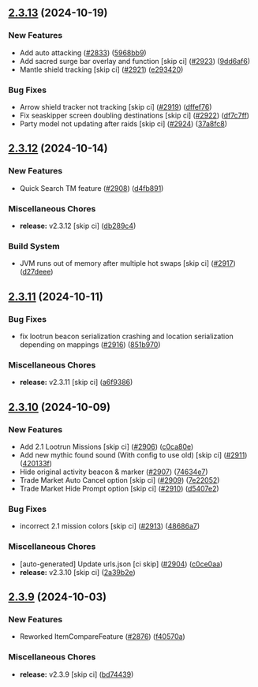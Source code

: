 ## [2.3.13](https://github.com/Wynntils/Wynntils/compare/v2.3.12...v2.3.13) (2024-10-19)


### New Features

* Add auto attacking ([#2833](https://github.com/Wynntils/Wynntils/issues/2833)) ([5968bb9](https://github.com/Wynntils/Wynntils/commit/5968bb9e6b084db6937ebe129d550e7bc236b5e1))
* Add sacred surge bar overlay and function [skip ci] ([#2923](https://github.com/Wynntils/Wynntils/issues/2923)) ([9dd6af6](https://github.com/Wynntils/Wynntils/commit/9dd6af60c7d7f1a8420fc83dd17872c69dfe58aa))
* Mantle shield tracking [skip ci] ([#2921](https://github.com/Wynntils/Wynntils/issues/2921)) ([e293420](https://github.com/Wynntils/Wynntils/commit/e293420290cc76fb486c6b2bdb452d5acad5b1d6))


### Bug Fixes

* Arrow shield tracker not tracking [skip ci] ([#2919](https://github.com/Wynntils/Wynntils/issues/2919)) ([dffef76](https://github.com/Wynntils/Wynntils/commit/dffef76712eada9df0ab74f1238b2ae15eacfb13))
* Fix seaskipper screen doubling destinations [skip ci] ([#2922](https://github.com/Wynntils/Wynntils/issues/2922)) ([df7c7ff](https://github.com/Wynntils/Wynntils/commit/df7c7ffcd1c9dfbeff201e3dff32743cf16db1d9))
* Party model not updating after raids [skip ci] ([#2924](https://github.com/Wynntils/Wynntils/issues/2924)) ([37a8fc8](https://github.com/Wynntils/Wynntils/commit/37a8fc8980386d350ea9b4a5558932e016156620))

## [2.3.12](https://github.com/Wynntils/Wynntils/compare/v2.3.11...v2.3.12) (2024-10-14)


### New Features

* Quick Search TM feature ([#2908](https://github.com/Wynntils/Wynntils/issues/2908)) ([d4fb891](https://github.com/Wynntils/Wynntils/commit/d4fb8918827fcab1a7eb5b1e31e202cf127750f5))


### Miscellaneous Chores

* **release:** v2.3.12 [skip ci] ([db289c4](https://github.com/Wynntils/Wynntils/commit/db289c43b0648510bfe88ae46dbcc48fc82a87cd))


### Build System

* JVM runs out of memory after multiple hot swaps [skip ci] ([#2917](https://github.com/Wynntils/Wynntils/issues/2917)) ([d27deee](https://github.com/Wynntils/Wynntils/commit/d27deee23dd0155817cc971613ae20dbe2216ec9))

## [2.3.11](https://github.com/Wynntils/Wynntils/compare/v2.3.10...v2.3.11) (2024-10-11)


### Bug Fixes

* fix lootrun beacon serialization crashing and location serialization depending on mappings ([#2916](https://github.com/Wynntils/Wynntils/issues/2916)) ([851b970](https://github.com/Wynntils/Wynntils/commit/851b970dbb9780f64e08e8c5ac1be64dba71a7ba))


### Miscellaneous Chores

* **release:** v2.3.11 [skip ci] ([a6f9386](https://github.com/Wynntils/Wynntils/commit/a6f9386dc4b08b5297c4bdb079d0651f018bdbfc))

## [2.3.10](https://github.com/Wynntils/Wynntils/compare/v2.3.9...v2.3.10) (2024-10-09)


### New Features

* Add 2.1 Lootrun Missions [skip ci] ([#2906](https://github.com/Wynntils/Wynntils/issues/2906)) ([c0ca80e](https://github.com/Wynntils/Wynntils/commit/c0ca80e5cac1a3f8d59d90b04476ce049cc4a0b5))
* Add new mythic found sound (With config to use old) [skip ci] ([#2911](https://github.com/Wynntils/Wynntils/issues/2911)) ([420133f](https://github.com/Wynntils/Wynntils/commit/420133fc0666f625f7baa200ea479cf4762ee39e))
* Hide original activity beacon & marker ([#2907](https://github.com/Wynntils/Wynntils/issues/2907)) ([74634e7](https://github.com/Wynntils/Wynntils/commit/74634e7c96553bff3726c04bc7101c160ad380cc))
* Trade Market Auto Cancel option [skip ci] ([#2909](https://github.com/Wynntils/Wynntils/issues/2909)) ([7e22052](https://github.com/Wynntils/Wynntils/commit/7e22052d591d79127e497032096a412744f1e917))
* Trade Market Hide Prompt option [skip ci] ([#2910](https://github.com/Wynntils/Wynntils/issues/2910)) ([d5407e2](https://github.com/Wynntils/Wynntils/commit/d5407e25003afe143fd5af51baaa6e5af1b92c63))


### Bug Fixes

* incorrect 2.1 mission colors [skip ci] ([#2913](https://github.com/Wynntils/Wynntils/issues/2913)) ([48686a7](https://github.com/Wynntils/Wynntils/commit/48686a7dd2abfa7022667053ab8833b156faef5c))


### Miscellaneous Chores

* [auto-generated] Update urls.json [ci skip] ([#2904](https://github.com/Wynntils/Wynntils/issues/2904)) ([c0ce0aa](https://github.com/Wynntils/Wynntils/commit/c0ce0aaacd22a4b94815217308d975129ca8038d))
* **release:** v2.3.10 [skip ci] ([2a39b2e](https://github.com/Wynntils/Wynntils/commit/2a39b2e818ac2e1a57181fe6cb110e9813e418b5))

## [2.3.9](https://github.com/Wynntils/Wynntils/compare/v2.3.8...v2.3.9) (2024-10-03)


### New Features

* Reworked ItemCompareFeature ([#2876](https://github.com/Wynntils/Wynntils/issues/2876)) ([f40570a](https://github.com/Wynntils/Wynntils/commit/f40570a4cc31401fa9b20eee5dd783d88868ceac))


### Miscellaneous Chores

* **release:** v2.3.9 [skip ci] ([bd74439](https://github.com/Wynntils/Wynntils/commit/bd74439c610ce11bca1af127b5153334bebb0aaa))

